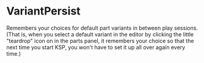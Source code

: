 # VariantPersist
Remembers your choices for default part variants in between play sessions.
(That is, when you select a default variant in the editor by clicking the
little "teardrop" icon on in the parts panel, it remembers your choice so
that the next time you start KSP, you won't have to set it up all over
again every time.)